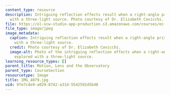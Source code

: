 ```yaml
---
content_type: resource
description: Intriguing reflection effects result when a right-angle prism is explored
  with a three-light source. Photo courtesy of Dr. Elizabeth Cavicchi.
file: https://ol-ocw-studio-app-production.s3.amazonaws.com/courses/ec-050-recreate-experiments-from-history-inform-the-future-from-the-past-galileo-january-iap-2010/9fe7c4e9a0298742a31d5542592d5b48_IMG_4079.jpg
file_type: image/jpeg
image_metadata:
  caption: Intriguing reflection effects result when a right-angle prism is explored
    with a three-light source.
  credit: Photo courtesy of Dr. Elizabeth Cavicchi.
  image-alt: Photo of the intriguing reflection effects when a right-angle prism is
    explored with a three-light source.
learning_resource_types: []
parent_title: Motion, Lens and the Observatory
parent_type: CourseSection
resourcetype: Image
title: IMG_4079.jpg
uid: 9fe7c4e9-a029-8742-a31d-5542592d5b48
---
```

